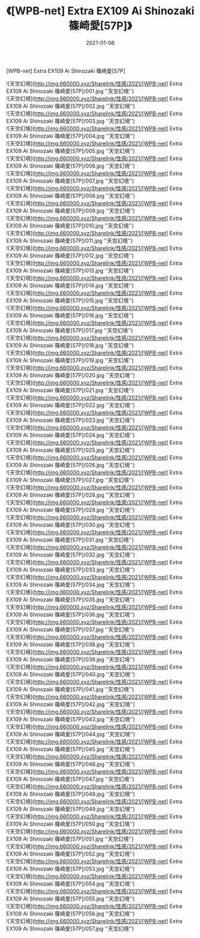 ﻿---
layout: post
title:  《[WPB-net] Extra EX109 Ai Shinozaki 篠崎愛[57P]》
date:   2021-01-06
img: http://img.660000.xyz/Sharelink/性感/2021/[WPB-net] Extra EX109 Ai Shinozaki 篠崎愛[57P]/000.jpg
categories: [美女, 性感, 泳衣]
---

[WPB-net] Extra EX109 Ai Shinozaki 篠崎愛[57P]



![天空幻境](http://img.660000.xyz/Sharelink/性感/2021/[WPB-net] Extra EX109 Ai Shinozaki 篠崎愛[57P]/001.jpg ''天空幻境'') <br>
![天空幻境](http://img.660000.xyz/Sharelink/性感/2021/[WPB-net] Extra EX109 Ai Shinozaki 篠崎愛[57P]/002.jpg ''天空幻境'') <br>
![天空幻境](http://img.660000.xyz/Sharelink/性感/2021/[WPB-net] Extra EX109 Ai Shinozaki 篠崎愛[57P]/003.jpg ''天空幻境'') <br>
![天空幻境](http://img.660000.xyz/Sharelink/性感/2021/[WPB-net] Extra EX109 Ai Shinozaki 篠崎愛[57P]/004.jpg ''天空幻境'') <br>
![天空幻境](http://img.660000.xyz/Sharelink/性感/2021/[WPB-net] Extra EX109 Ai Shinozaki 篠崎愛[57P]/005.jpg ''天空幻境'') <br>
![天空幻境](http://img.660000.xyz/Sharelink/性感/2021/[WPB-net] Extra EX109 Ai Shinozaki 篠崎愛[57P]/006.jpg ''天空幻境'') <br>
![天空幻境](http://img.660000.xyz/Sharelink/性感/2021/[WPB-net] Extra EX109 Ai Shinozaki 篠崎愛[57P]/007.jpg ''天空幻境'') <br>
![天空幻境](http://img.660000.xyz/Sharelink/性感/2021/[WPB-net] Extra EX109 Ai Shinozaki 篠崎愛[57P]/008.jpg ''天空幻境'') <br>
![天空幻境](http://img.660000.xyz/Sharelink/性感/2021/[WPB-net] Extra EX109 Ai Shinozaki 篠崎愛[57P]/009.jpg ''天空幻境'') <br>
![天空幻境](http://img.660000.xyz/Sharelink/性感/2021/[WPB-net] Extra EX109 Ai Shinozaki 篠崎愛[57P]/010.jpg ''天空幻境'') <br>
![天空幻境](http://img.660000.xyz/Sharelink/性感/2021/[WPB-net] Extra EX109 Ai Shinozaki 篠崎愛[57P]/011.jpg ''天空幻境'') <br>
![天空幻境](http://img.660000.xyz/Sharelink/性感/2021/[WPB-net] Extra EX109 Ai Shinozaki 篠崎愛[57P]/012.jpg ''天空幻境'') <br>
![天空幻境](http://img.660000.xyz/Sharelink/性感/2021/[WPB-net] Extra EX109 Ai Shinozaki 篠崎愛[57P]/013.jpg ''天空幻境'') <br>
![天空幻境](http://img.660000.xyz/Sharelink/性感/2021/[WPB-net] Extra EX109 Ai Shinozaki 篠崎愛[57P]/014.jpg ''天空幻境'') <br>
![天空幻境](http://img.660000.xyz/Sharelink/性感/2021/[WPB-net] Extra EX109 Ai Shinozaki 篠崎愛[57P]/015.jpg ''天空幻境'') <br>
![天空幻境](http://img.660000.xyz/Sharelink/性感/2021/[WPB-net] Extra EX109 Ai Shinozaki 篠崎愛[57P]/016.jpg ''天空幻境'') <br>
![天空幻境](http://img.660000.xyz/Sharelink/性感/2021/[WPB-net] Extra EX109 Ai Shinozaki 篠崎愛[57P]/017.jpg ''天空幻境'') <br>
![天空幻境](http://img.660000.xyz/Sharelink/性感/2021/[WPB-net] Extra EX109 Ai Shinozaki 篠崎愛[57P]/018.jpg ''天空幻境'') <br>
![天空幻境](http://img.660000.xyz/Sharelink/性感/2021/[WPB-net] Extra EX109 Ai Shinozaki 篠崎愛[57P]/019.jpg ''天空幻境'') <br>
![天空幻境](http://img.660000.xyz/Sharelink/性感/2021/[WPB-net] Extra EX109 Ai Shinozaki 篠崎愛[57P]/020.jpg ''天空幻境'') <br>
![天空幻境](http://img.660000.xyz/Sharelink/性感/2021/[WPB-net] Extra EX109 Ai Shinozaki 篠崎愛[57P]/021.jpg ''天空幻境'') <br>
![天空幻境](http://img.660000.xyz/Sharelink/性感/2021/[WPB-net] Extra EX109 Ai Shinozaki 篠崎愛[57P]/022.jpg ''天空幻境'') <br>
![天空幻境](http://img.660000.xyz/Sharelink/性感/2021/[WPB-net] Extra EX109 Ai Shinozaki 篠崎愛[57P]/023.jpg ''天空幻境'') <br>
![天空幻境](http://img.660000.xyz/Sharelink/性感/2021/[WPB-net] Extra EX109 Ai Shinozaki 篠崎愛[57P]/024.jpg ''天空幻境'') <br>
![天空幻境](http://img.660000.xyz/Sharelink/性感/2021/[WPB-net] Extra EX109 Ai Shinozaki 篠崎愛[57P]/025.jpg ''天空幻境'') <br>
![天空幻境](http://img.660000.xyz/Sharelink/性感/2021/[WPB-net] Extra EX109 Ai Shinozaki 篠崎愛[57P]/026.jpg ''天空幻境'') <br>
![天空幻境](http://img.660000.xyz/Sharelink/性感/2021/[WPB-net] Extra EX109 Ai Shinozaki 篠崎愛[57P]/027.jpg ''天空幻境'') <br>
![天空幻境](http://img.660000.xyz/Sharelink/性感/2021/[WPB-net] Extra EX109 Ai Shinozaki 篠崎愛[57P]/028.jpg ''天空幻境'') <br>
![天空幻境](http://img.660000.xyz/Sharelink/性感/2021/[WPB-net] Extra EX109 Ai Shinozaki 篠崎愛[57P]/029.jpg ''天空幻境'') <br>
![天空幻境](http://img.660000.xyz/Sharelink/性感/2021/[WPB-net] Extra EX109 Ai Shinozaki 篠崎愛[57P]/030.jpg ''天空幻境'') <br>
![天空幻境](http://img.660000.xyz/Sharelink/性感/2021/[WPB-net] Extra EX109 Ai Shinozaki 篠崎愛[57P]/031.jpg ''天空幻境'') <br>
![天空幻境](http://img.660000.xyz/Sharelink/性感/2021/[WPB-net] Extra EX109 Ai Shinozaki 篠崎愛[57P]/032.jpg ''天空幻境'') <br>
![天空幻境](http://img.660000.xyz/Sharelink/性感/2021/[WPB-net] Extra EX109 Ai Shinozaki 篠崎愛[57P]/033.jpg ''天空幻境'') <br>
![天空幻境](http://img.660000.xyz/Sharelink/性感/2021/[WPB-net] Extra EX109 Ai Shinozaki 篠崎愛[57P]/034.jpg ''天空幻境'') <br>
![天空幻境](http://img.660000.xyz/Sharelink/性感/2021/[WPB-net] Extra EX109 Ai Shinozaki 篠崎愛[57P]/035.jpg ''天空幻境'') <br>
![天空幻境](http://img.660000.xyz/Sharelink/性感/2021/[WPB-net] Extra EX109 Ai Shinozaki 篠崎愛[57P]/036.jpg ''天空幻境'') <br>
![天空幻境](http://img.660000.xyz/Sharelink/性感/2021/[WPB-net] Extra EX109 Ai Shinozaki 篠崎愛[57P]/037.jpg ''天空幻境'') <br>
![天空幻境](http://img.660000.xyz/Sharelink/性感/2021/[WPB-net] Extra EX109 Ai Shinozaki 篠崎愛[57P]/038.jpg ''天空幻境'') <br>
![天空幻境](http://img.660000.xyz/Sharelink/性感/2021/[WPB-net] Extra EX109 Ai Shinozaki 篠崎愛[57P]/039.jpg ''天空幻境'') <br>
![天空幻境](http://img.660000.xyz/Sharelink/性感/2021/[WPB-net] Extra EX109 Ai Shinozaki 篠崎愛[57P]/040.jpg ''天空幻境'') <br>
![天空幻境](http://img.660000.xyz/Sharelink/性感/2021/[WPB-net] Extra EX109 Ai Shinozaki 篠崎愛[57P]/041.jpg ''天空幻境'') <br>
![天空幻境](http://img.660000.xyz/Sharelink/性感/2021/[WPB-net] Extra EX109 Ai Shinozaki 篠崎愛[57P]/042.jpg ''天空幻境'') <br>
![天空幻境](http://img.660000.xyz/Sharelink/性感/2021/[WPB-net] Extra EX109 Ai Shinozaki 篠崎愛[57P]/043.jpg ''天空幻境'') <br>
![天空幻境](http://img.660000.xyz/Sharelink/性感/2021/[WPB-net] Extra EX109 Ai Shinozaki 篠崎愛[57P]/044.jpg ''天空幻境'') <br>
![天空幻境](http://img.660000.xyz/Sharelink/性感/2021/[WPB-net] Extra EX109 Ai Shinozaki 篠崎愛[57P]/045.jpg ''天空幻境'') <br>
![天空幻境](http://img.660000.xyz/Sharelink/性感/2021/[WPB-net] Extra EX109 Ai Shinozaki 篠崎愛[57P]/046.jpg ''天空幻境'') <br>
![天空幻境](http://img.660000.xyz/Sharelink/性感/2021/[WPB-net] Extra EX109 Ai Shinozaki 篠崎愛[57P]/047.jpg ''天空幻境'') <br>
![天空幻境](http://img.660000.xyz/Sharelink/性感/2021/[WPB-net] Extra EX109 Ai Shinozaki 篠崎愛[57P]/048.jpg ''天空幻境'') <br>
![天空幻境](http://img.660000.xyz/Sharelink/性感/2021/[WPB-net] Extra EX109 Ai Shinozaki 篠崎愛[57P]/049.jpg ''天空幻境'') <br>
![天空幻境](http://img.660000.xyz/Sharelink/性感/2021/[WPB-net] Extra EX109 Ai Shinozaki 篠崎愛[57P]/050.jpg ''天空幻境'') <br>
![天空幻境](http://img.660000.xyz/Sharelink/性感/2021/[WPB-net] Extra EX109 Ai Shinozaki 篠崎愛[57P]/051.jpg ''天空幻境'') <br>
![天空幻境](http://img.660000.xyz/Sharelink/性感/2021/[WPB-net] Extra EX109 Ai Shinozaki 篠崎愛[57P]/052.jpg ''天空幻境'') <br>
![天空幻境](http://img.660000.xyz/Sharelink/性感/2021/[WPB-net] Extra EX109 Ai Shinozaki 篠崎愛[57P]/053.jpg ''天空幻境'') <br>
![天空幻境](http://img.660000.xyz/Sharelink/性感/2021/[WPB-net] Extra EX109 Ai Shinozaki 篠崎愛[57P]/054.jpg ''天空幻境'') <br>
![天空幻境](http://img.660000.xyz/Sharelink/性感/2021/[WPB-net] Extra EX109 Ai Shinozaki 篠崎愛[57P]/055.jpg ''天空幻境'') <br>
![天空幻境](http://img.660000.xyz/Sharelink/性感/2021/[WPB-net] Extra EX109 Ai Shinozaki 篠崎愛[57P]/056.jpg ''天空幻境'') <br>
![天空幻境](http://img.660000.xyz/Sharelink/性感/2021/[WPB-net] Extra EX109 Ai Shinozaki 篠崎愛[57P]/057.jpg ''天空幻境'') <br>